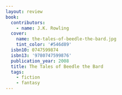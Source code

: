 ```yaml
---
layout: review
book:
  contributors:
    - name: J.K. Rowling
  cover:
    name: the-tales-of-beedle-the-bard.jpg
    tint_color: '#546d89'
  isbn10: 0747599874
  isbn13: '9780747599876'
  publication_year: 2008
  title: The Tales of Beedle the Bard
  tags:
    - fiction
    - fantasy
---
```

